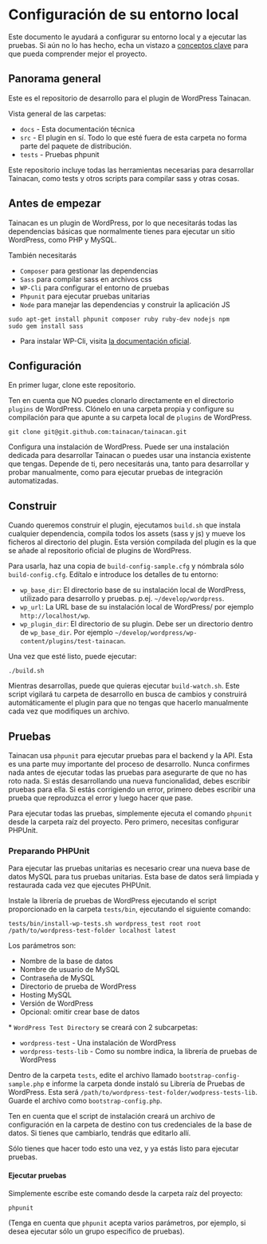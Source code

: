# Configuración de su entorno local

Este documento le ayudará a configurar su entorno local y a ejecutar las pruebas. Si aún no lo has hecho, echa un vistazo a [conceptos clave](key-concepts.md) para que pueda comprender mejor el proyecto.

## Panorama general

Este es el repositorio de desarrollo para el plugin de WordPress Tainacan.

Vista general de las carpetas:

- `docs` - Esta documentación técnica
- `src` - El plugin en sí. Todo lo que esté fuera de esta carpeta no forma parte del paquete de distribución.
- `tests` - Pruebas phpunit

Este repositorio incluye todas las herramientas necesarias para desarrollar Tainacan, como tests y otros scripts para compilar sass y otras cosas.

## Antes de empezar

Tainacan es un plugin de WordPress, por lo que necesitarás todas las dependencias básicas que normalmente tienes para ejecutar un sitio WordPress, como PHP y MySQL.

También necesitarás

- `Composer` para gestionar las dependencias
- `Sass` para compilar sass en archivos css
- `WP-Cli` para configurar el entorno de pruebas
- `Phpunit` para ejecutar pruebas unitarias
- `Node` para manejar las dependencias y construir la aplicación JS

```
sudo apt-get install phpunit composer ruby ruby-dev nodejs npm
sudo gem install sass
```

- Para instalar WP-Cli, visita [la documentación oficial](https://wp-cli.org/#installing).

## Configuración

En primer lugar, clone este repositorio.

Ten en cuenta que NO puedes clonarlo directamente en el directorio `plugins` de WordPress. Clónelo en una carpeta propia y configure su compilación para que apunte a su carpeta local de `plugins` de WordPress.

```
git clone git@git.github.com:tainacan/tainacan.git
```

Configura una instalación de WordPress. Puede ser una instalación dedicada para desarrollar Tainacan o puedes usar una instancia existente que tengas. Depende de ti, pero necesitarás una, tanto para desarrollar y probar manualmente, como para ejecutar pruebas de integración automatizadas.

## Construir

Cuando queremos construir el plugin, ejecutamos `build.sh` que instala cualquier dependencia, compila todos los assets (sass y js) y mueve los ficheros al directorio del plugin. Esta versión compilada del plugin es la que se añade al repositorio oficial de plugins de WordPress.

Para usarla, haz una copia de `build-config-sample.cfg` y nómbrala sólo `build-config.cfg`. Edítalo e introduce los detalles de tu entorno:

- `wp_base_dir`: El directorio base de su instalación local de WordPress, utilizado para desarrollo y pruebas. p.ej. `~/develop/wordpress`.
- `wp_url`: La URL base de su instalación local de WordPress/ por ejemplo `http://localhost/wp`.
- `wp_plugin_dir`: El directorio de su plugin. Debe ser un directorio dentro de `wp_base_dir`. Por ejemplo `~/develop/wordpress/wp-content/plugins/test-tainacan`.

Una vez que esté listo, puede ejecutar:

```
./build.sh
```

Mientras desarrollas, puede que quieras ejecutar `build-watch.sh`. Este script vigilará tu carpeta de desarrollo en busca de cambios y construirá automáticamente el plugin para que no tengas que hacerlo manualmente cada vez que modifiques un archivo.

## Pruebas

Tainacan usa `phpunit` para ejecutar pruebas para el backend y la API. Esta es una parte muy importante del proceso de desarrollo. Nunca confirmes nada antes de ejecutar todas las pruebas para asegurarte de que no has roto nada. Si estás desarrollando una nueva funcionalidad, debes escribir pruebas para ella. Si estás corrigiendo un error, primero debes escribir una prueba que reproduzca el error y luego hacer que pase.

Para ejecutar todas las pruebas, simplemente ejecuta el comando `phpunit` desde la carpeta raíz del proyecto. Pero primero, necesitas configurar PHPUnit.

### Preparando PHPUnit

Para ejecutar las pruebas unitarias es necesario crear una nueva base de datos MySQL para tus pruebas unitarias. Esta base de datos será limpiada y restaurada cada vez que ejecutes PHPUnit.

Instale la librería de pruebas de WordPress ejecutando el script proporcionado en la carpeta `tests/bin`, ejecutando el siguiente comando:

```
tests/bin/install-wp-tests.sh wordpress_test root root /path/to/wordpress-test-folder localhost latest
```

Los parámetros son:

- Nombre de la base de datos
- Nombre de usuario de MySQL
- Contraseña de MySQL
- Directorio de prueba de WordPress
- Hosting MySQL
- Versión de WordPress
- Opcional: omitir crear base de datos

\* `WordPress Test Directory` se creará con 2 subcarpetas:

- `wordpress-test` - Una instalación de WordPress
- `wordpress-tests-lib` - Como su nombre indica, la librería de pruebas de WordPress

Dentro de la carpeta `tests`, edite el archivo llamado `bootstrap-config-sample.php` e informe la carpeta donde instaló su Librería de Pruebas de WordPress. Esta será `/path/to/wordpress-test-folder/wodpress-tests-lib`. Guarde el archivo como `bootstrap-config.php`.

Ten en cuenta que el script de instalación creará un archivo de configuración en la carpeta de destino con tus credenciales de la base de datos. Si tienes que cambiarlo, tendrás que editarlo allí.

Sólo tienes que hacer todo esto una vez, y ya estás listo para ejecutar pruebas.

#### Ejecutar pruebas

Simplemente escribe este comando desde la carpeta raíz del proyecto:

```
phpunit
```

(Tenga en cuenta que ``phpunit`` acepta varios parámetros, por ejemplo, si desea ejecutar sólo un grupo específico de pruebas).
